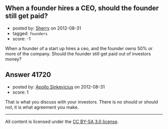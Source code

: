 ## When a founder hires a CEO, should the founder still get paid?

- posted by: [Sherry](https://stackexchange.com/users/-1/19488-sherry) on 2012-08-31
- tagged: `founders`
- score: -1

When a founder of a start up hires a ceo, and the founder owns 50% or more of the company. Should the founder still get paid out of investors money?



## Answer 41720

- posted by: [Apollo Sinkevicius](https://stackexchange.com/users/-1/2119-apollo-sinkevicius) on 2012-08-31
- score: 1

That is what you discuss with your investors. There is no should or should not, it is what agreement you make.



---

All content is licensed under the [CC BY-SA 3.0 license](https://creativecommons.org/licenses/by-sa/3.0/).
